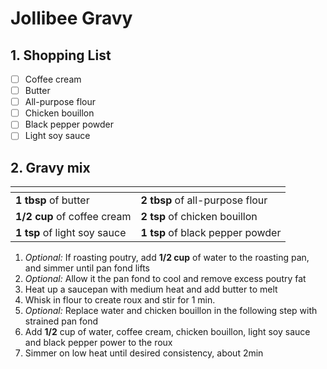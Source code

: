 # Jollibee Gravy

## 1. Shopping List
- [ ] Coffee cream
- [ ] Butter
- [ ] All-purpose flour
- [ ] Chicken bouillon 
- [ ] Black pepper powder 
- [ ] Light soy sauce

## 2. Gravy mix
|<!-- -->|<!-- -->|
|---|---|
| **1 tbsp** of butter | **2 tbsp** of all-purpose flour |
| **1/2 cup** of coffee cream | **2 tsp** of chicken bouillon |
| **1 tsp** of light soy sauce | **1 tsp** of black pepper powder | 

1. *Optional:* If roasting poutry, add **1/2 cup** of water to the roasting pan, and simmer until pan fond lifts
2. *Optional:* Allow it the pan fond to cool and remove excess poutry fat
3. Heat up a saucepan with medium heat and add butter to melt
4. Whisk in flour to create roux and stir for 1 min. 
5. *Optional:* Replace water and chicken bouillon in the following step with strained pan fond
6. Add **1/2** cup of water, coffee cream, chicken bouillon, light soy sauce and black pepper power to the roux
7. Simmer on low heat until desired consistency, about 2min